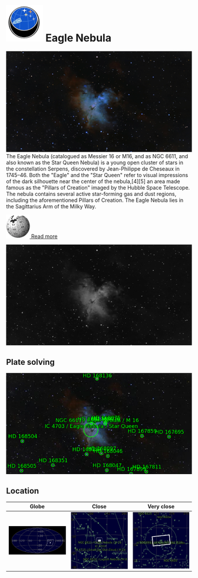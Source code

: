 # ![](../Imaging//Common/pyl-tiny.png) Eagle Nebula
![IMG](../Imaging//Original/Eagle_Nebula.jpg)
The Eagle Nebula (catalogued as Messier 16 or M16, and as NGC 6611, and also known as the Star Queen Nebula) is a young open cluster of stars in the constellation Serpens, discovered by Jean-Philippe de Cheseaux in 1745–46. Both the "Eagle" and the "Star Queen" refer to visual impressions of the dark silhouette near the center of the nebula,[4][5] an area made famous as the "Pillars of Creation" imaged by the Hubble Space Telescope. The nebula contains several active star-forming gas and dust regions, including the aforementioned Pillars of Creation. The Eagle Nebula lies in the Sagittarius Arm of the Milky Way.

[![](../Imaging/Common/Wikipedia.png) Read more](https://en.wikipedia.org/wiki/Eagle_Nebula)

![IMG](../Imaging//Grayscale/Eagle_Nebula.jpg)


## Plate solving
![IMG](../Imaging//Annotated/Eagle_Nebula_Annotated.jpg)

## Location 

| Globe | Close | Very close |
| ----- | ----- | ----- |
|![IMG](../Imaging//Annotated/Eagle_Nebula_Globe.jpg) |![IMG](../Imaging//Annotated/Eagle_Nebula_Close.jpg) |![IMG](../Imaging//Annotated/Eagle_Nebula_Closer.jpg) |